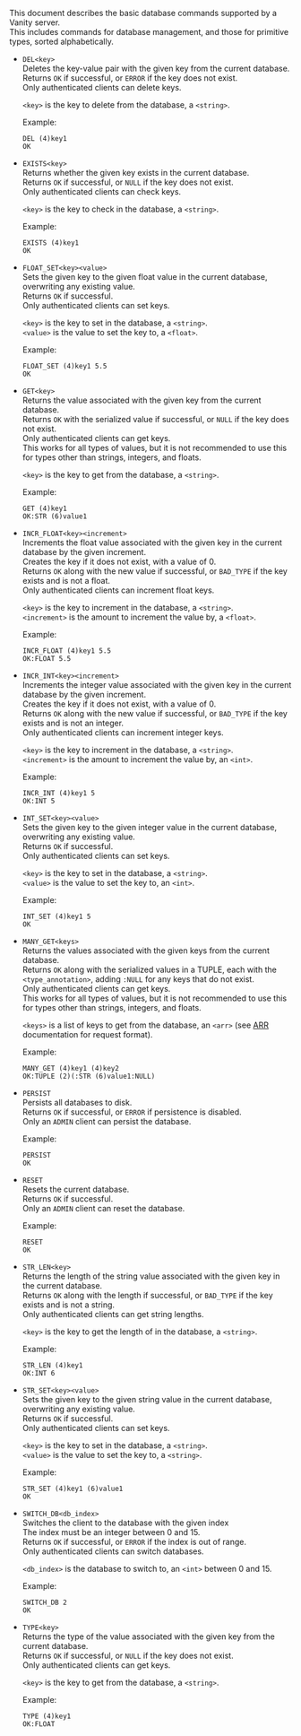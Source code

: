 This document describes the basic database commands supported by a Vanity server.  
This includes commands for database management, and those for primitive types, sorted alphabetically.  

- `DEL<key>`  
    Deletes the key-value pair with the given key from the current database.  
    Returns `OK` if successful, or `ERROR` if the key does not exist.  
    Only authenticated clients can delete keys.  

    `<key>` is the key to delete from the database, a `<string>`.

    Example:
    ```
    DEL (4)key1
    OK
    ```

- `EXISTS<key>`  
    Returns whether the given key exists in the current database.  
    Returns `OK` if successful, or `NULL` if the key does not exist.  
    Only authenticated clients can check keys.

    `<key>` is the key to check in the database, a `<string>`.

    Example:
    ```
    EXISTS (4)key1
    OK
    ```

- `FLOAT_SET<key><value>`  
    Sets the given key to the given float value in the current database, overwriting any existing value.  
    Returns `OK` if successful.  
    Only authenticated clients can set keys.  

    `<key>` is the key to set in the database, a `<string>`.  
    `<value>` is the value to set the key to, a `<float>`.  

    Example:
    ```
    FLOAT_SET (4)key1 5.5
    OK
    ```

- `GET<key>`  
    Returns the value associated with the given key from the current database.  
    Returns `OK` with the serialized value if successful, or `NULL` if the key does not exist.  
    Only authenticated clients can get keys.  
    This works for all types of values, but it is not recommended to use this for types other than strings, integers, and floats.  

    `<key>` is the key to get from the database, a `<string>`.

    Example:
    ```
    GET (4)key1
    OK:STR (6)value1
    ```

- `INCR_FLOAT<key><increment>`  
    Increments the float value associated with the given key in the current database by the given increment.  
    Creates the key if it does not exist, with a value of 0.  
    Returns `OK` along with the new value if successful, or `BAD_TYPE` if the key exists and is not a float.  
    Only authenticated clients can increment float keys.  

    `<key>` is the key to increment in the database, a `<string>`.  
    `<increment>` is the amount to increment the value by, a `<float>`.  

    Example:
    ```
    INCR_FLOAT (4)key1 5.5
    OK:FLOAT 5.5
    ```

- `INCR_INT<key><increment>`  
    Increments the integer value associated with the given key in the current database by the given increment.  
    Creates the key if it does not exist, with a value of 0.  
    Returns `OK` along with the new value if successful, or `BAD_TYPE` if the key exists and is not an integer.  
    Only authenticated clients can increment integer keys.  

    `<key>` is the key to increment in the database, a `<string>`.  
    `<increment>` is the amount to increment the value by, an `<int>`.  

    Example:
    ```
    INCR_INT (4)key1 5
    OK:INT 5
    ```

- `INT_SET<key><value>`  
    Sets the given key to the given integer value in the current database, overwriting any existing value.  
    Returns `OK` if successful.  
    Only authenticated clients can set keys.  

    `<key>` is the key to set in the database, a `<string>`.  
    `<value>` is the value to set the key to, an `<int>`.  

    Example:
    ```
    INT_SET (4)key1 5
    OK
    ```

- `MANY_GET<keys>`  
    Returns the values associated with the given keys from the current database.  
    Returns `OK` along with the serialized values in a TUPLE, each with the `<type_annotation>`, adding `:NULL` for any keys that do not exist.  
    Only authenticated clients can get keys.  
    This works for all types of values, but it is not recommended to use this for types other than strings, integers, and floats.  

    `<keys>` is a list of keys to get from the database, an `<arr>` (see [ARR](../TYPES.md) documentation for request format).

    Example:
    ```
    MANY_GET (4)key1 (4)key2
    OK:TUPLE (2)(:STR (6)value1:NULL)
    ```

- `PERSIST`  
    Persists all databases to disk.  
    Returns `OK` if successful, or `ERROR` if persistence is disabled.  
    Only an `ADMIN` client can persist the database.  

    Example:
    ```
    PERSIST
    OK
    ```

- `RESET`  
    Resets the current database.  
    Returns `OK` if successful.  
    Only an `ADMIN` client can reset the database.  

    Example:
    ```
    RESET
    OK
    ```

- `STR_LEN<key>`  
    Returns the length of the string value associated with the given key in the current database.  
    Returns `OK` along with the length if successful, or `BAD_TYPE` if the key exists and is not a string.  
    Only authenticated clients can get string lengths.  

    `<key>` is the key to get the length of in the database, a `<string>`.

    Example:
    ```
    STR_LEN (4)key1
    OK:INT 6
    ```

- `STR_SET<key><value>`  
    Sets the given key to the given string value in the current database, overwriting any existing value.  
    Returns `OK` if successful.  
    Only authenticated clients can set keys.  

    `<key>` is the key to set in the database, a `<string>`.  
    `<value>` is the value to set the key to, a `<string>`.  

    Example:
    ```
    STR_SET (4)key1 (6)value1
    OK
    ```

- `SWITCH_DB<db_index>`  
    Switches the client to the database with the given index  
    The index must be an integer between 0 and 15.  
    Returns `OK` if successful, or `ERROR` if the index is out of range.  
    Only authenticated clients can switch databases.  

    `<db_index>` is the database to switch to, an `<int>` between 0 and 15.

    Example:
    ```
    SWITCH_DB 2
    OK
    ```

- `TYPE<key>`  
    Returns the type of the value associated with the given key from the current database.  
    Returns `OK` if successful, or `NULL` if the key does not exist.  
    Only authenticated clients can get keys.  

    `<key>` is the key to get from the database, a `<string>`.

    Example:
    ```
    TYPE (4)key1
    OK:FLOAT
    ```
